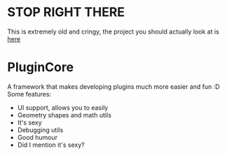# STOP RIGHT THERE
This is extremely old and cringy, the project you should actually look at is [here](https://github.com/DDevilISL/ShiroiFramework)
# PluginCore
A framework that makes developing plugins much more easier and fun :D
Some features:
* UI support, allows you to easily 
* Geometry shapes and math utils
* It's sexy
* Debugging utils
* Good humour
* Did I mention it's sexy?
